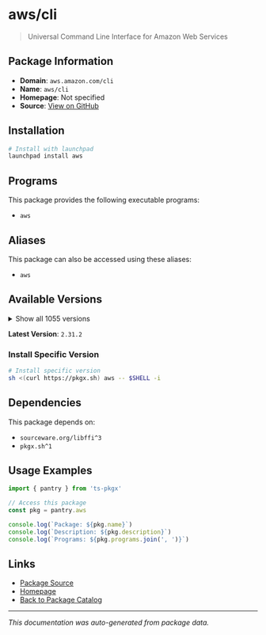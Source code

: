 # aws/cli

> Universal Command Line Interface for Amazon Web Services

## Package Information

- **Domain**: `aws.amazon.com/cli`
- **Name**: `aws/cli`
- **Homepage**: Not specified
- **Source**: [View on GitHub](https://github.com/pkgxdev/pantry/tree/main/projects/aws.amazon.com/cli/package.yml)

## Installation

```bash
# Install with launchpad
launchpad install aws
```

## Programs

This package provides the following executable programs:

- `aws`

## Aliases

This package can also be accessed using these aliases:

- `aws`

## Available Versions

<details>
<summary>Show all 1055 versions</summary>

- `2.31.2`, `2.31.1`, `2.31.0`, `2.30.7`, `2.30.6`
- `2.30.5`, `2.30.4`, `2.30.3`, `2.30.2`, `2.30.1`
- `2.30.0`, `2.29.1`, `2.29.0`, `2.28.26`, `2.28.25`
- `2.28.24`, `2.28.23`, `2.28.22`, `2.28.21`, `2.28.20`
- `2.28.19`, `2.28.18`, `2.28.17`, `2.28.16`, `2.28.15`
- `2.28.14`, `2.28.13`, `2.28.12`, `2.28.11`, `2.28.10`
- `2.28.9`, `2.28.8`, `2.28.7`, `2.28.6`, `2.28.5`
- `2.28.4`, `2.28.3`, `2.28.2`, `2.28.1`, `2.28.0`
- `2.27.63`, `2.27.62`, `2.27.61`, `2.27.60`, `2.27.59`
- `2.27.58`, `2.27.57`, `2.27.56`, `2.27.55`, `2.27.54`
- `2.27.53`, `2.27.52`, `2.27.51`, `2.27.50`, `2.27.49`
- `2.27.48`, `2.27.47`, `2.27.46`, `2.27.45`, `2.27.44`
- `2.27.43`, `2.27.42`, `2.27.41`, `2.27.40`, `2.27.39`
- `2.27.38`, `2.27.37`, `2.27.36`, `2.27.35`, `2.27.34`
- `2.27.33`, `2.27.32`, `2.27.31`, `2.27.30`, `2.27.29`
- `2.27.28`, `2.27.27`, `2.27.26`, `2.27.25`, `2.27.24`
- `2.27.23`, `2.27.22`, `2.27.21`, `2.27.20`, `2.27.19`
- `2.27.18`, `2.27.17`, `2.27.16`, `2.27.15`, `2.27.14`
- `2.27.13`, `2.27.12`, `2.27.11`, `2.27.10`, `2.27.9`
- `2.27.8`, `2.27.7`, `2.27.6`, `2.27.5`, `2.27.4`
- `2.27.3`, `2.27.2`, `2.27.1`, `2.27.0`, `2.26.7`
- `2.26.6`, `2.26.5`, `2.26.4`, `2.26.3`, `2.26.2`
- `2.26.1`, `2.26.0`, `2.25.14`, `2.25.13`, `2.25.12`
- `2.25.11`, `2.25.10`, `2.25.9`, `2.25.8`, `2.25.7`
- `2.25.6`, `2.25.5`, `2.25.4`, `2.25.3`, `2.25.2`
- `2.25.1`, `2.25.0`, `2.24.27`, `2.24.26`, `2.24.25`
- `2.24.24`, `2.24.23`, `2.24.22`, `2.24.20`, `2.24.19`
- `2.24.18`, `2.24.17`, `2.24.16`, `2.24.15`, `2.24.14`
- `2.24.13`, `2.24.12`, `2.24.11`, `2.24.10`, `2.24.9`
- `2.24.8`, `2.24.7`, `2.24.6`, `2.24.5`, `2.24.4`
- `2.24.3`, `2.24.2`, `2.24.1`, `2.24.0`, `2.23.15`
- `2.23.14`, `2.23.13`, `2.23.12`, `2.23.11`, `2.23.10`
- `2.23.9`, `2.23.8`, `2.23.7`, `2.23.6`, `2.23.5`
- `2.23.4`, `2.23.3`, `2.23.2`, `2.23.1`, `2.23.0`
- `2.22.35`, `2.22.34`, `2.22.33`, `2.22.32`, `2.22.31`
- `2.22.30`, `2.22.29`, `2.22.28`, `2.22.27`, `2.22.26`
- `2.22.25`, `2.22.24`, `2.22.23`, `2.22.22`, `2.22.21`
- `2.22.20`, `2.22.19`, `2.22.18`, `2.22.17`, `2.22.16`
- `2.22.15`, `2.22.14`, `2.22.13`, `2.22.12`, `2.22.11`
- `2.22.10`, `2.22.9`, `2.22.8`, `2.22.7`, `2.22.6`
- `2.22.5`, `2.22.4`, `2.22.3`, `2.22.2`, `2.22.1`
- `2.22.0`, `2.21.3`, `2.21.2`, `2.21.1`, `2.21.0`
- `2.20.0`, `2.19.5`, `2.19.4`, `2.19.3`, `2.19.2`
- `2.19.1`, `2.19.0`, `2.18.18`, `2.18.17`, `2.18.16`
- `2.18.15`, `2.18.14`, `2.18.13`, `2.18.12`, `2.18.11`
- `2.18.10`, `2.18.9`, `2.18.8`, `2.18.7`, `2.18.6`
- `2.18.5`, `2.18.4`, `2.18.3`, `2.18.2`, `2.18.1`
- `2.18.0`, `2.17.65`, `2.17.64`, `2.17.63`, `2.17.62`
- `2.17.61`, `2.17.60`, `2.17.59`, `2.17.58`, `2.17.57`
- `2.17.56`, `2.17.55`, `2.17.54`, `2.17.53`, `2.17.52`
- `2.17.51`, `2.17.50`, `2.17.49`, `2.17.48`, `2.17.47`
- `2.17.46`, `2.17.45`, `2.17.44`, `2.17.43`, `2.17.42`
- `2.17.41`, `2.17.40`, `2.17.39`, `2.17.38`, `2.17.37`
- `2.17.36`, `2.17.35`, `2.17.34`, `2.17.33`, `2.17.32`
- `2.17.31`, `2.17.30`, `2.17.29`, `2.17.28`, `2.17.27`
- `2.17.26`, `2.17.25`, `2.17.24`, `2.17.23`, `2.17.22`
- `2.17.21`, `2.17.20`, `2.17.19`, `2.17.18`, `2.17.17`
- `2.17.16`, `2.17.15`, `2.17.14`, `2.17.13`, `2.17.12`
- `2.17.11`, `2.17.10`, `2.17.9`, `2.17.8`, `2.17.7`
- `2.17.6`, `2.17.5`, `2.17.4`, `2.17.3`, `2.17.2`
- `2.17.1`, `2.17.0`, `2.16.12`, `2.16.11`, `2.16.10`
- `2.16.9`, `2.16.8`, `2.16.7`, `2.16.6`, `2.16.5`
- `2.16.4`, `2.16.3`, `2.16.2`, `2.16.1`, `2.16.0`
- `2.15.62`, `2.15.61`, `2.15.60`, `2.15.59`, `2.15.58`
- `2.15.57`, `2.15.56`, `2.15.55`, `2.15.54`, `2.15.53`
- `2.15.52`, `2.15.51`, `2.15.50`, `2.15.49`, `2.15.48`
- `2.15.47`, `2.15.46`, `2.15.45`, `2.15.44`, `2.15.43`
- `2.15.42`, `2.15.41`, `2.15.40`, `2.15.39`, `2.15.38`
- `2.15.37`, `2.15.36`, `2.15.35`, `2.15.34`, `2.15.33`
- `2.15.32`, `2.15.31`, `2.15.30`, `2.15.29`, `2.15.28`
- `2.15.27`, `2.15.26`, `2.15.25`, `2.15.24`, `2.15.23`
- `2.15.22`, `2.15.21`, `2.15.20`, `2.15.19`, `2.15.18`
- `2.15.17`, `2.15.16`, `2.15.15`, `2.15.14`, `2.15.13`
- `2.15.12`, `2.15.11`, `2.15.10`, `2.15.9`, `2.15.8`
- `2.15.7`, `2.15.6`, `2.15.5`, `2.15.4`, `2.15.3`
- `2.15.2`, `2.15.1`, `2.15.0`, `2.14.6`, `2.14.5`
- `2.14.4`, `2.14.3`, `2.14.2`, `2.14.1`, `2.14.0`
- `2.13.39`, `2.13.38`, `2.13.37`, `2.13.36`, `2.13.35`
- `2.13.34`, `2.13.33`, `2.13.32`, `2.13.31`, `2.13.30`
- `2.13.29`, `2.13.28`, `2.13.27`, `2.13.26`, `2.13.25`
- `2.13.24`, `2.13.23`, `2.13.22`, `2.13.21`, `2.13.20`
- `2.13.19`, `2.13.18`, `2.13.17`, `2.13.16`, `2.13.15`
- `2.13.14`, `2.13.13`, `2.13.12`, `2.13.11`, `2.13.10`
- `2.13.9`, `2.13.7`, `2.13.6`, `2.13.5`, `2.13.4`
- `2.13.3`, `2.13.2`, `2.13.1`, `2.13.0`, `2.12.7`
- `2.12.6`, `2.12.5`, `2.12.4`, `2.12.3`, `2.12.2`
- `2.12.1`, `2.12.0`, `2.11.27`, `2.11.26`, `2.11.25`
- `2.11.24`, `2.11.23`, `2.11.22`, `2.11.21`, `2.11.20`
- `2.11.19`, `2.11.18`, `2.11.17`, `2.11.16`, `2.11.15`
- `2.11.14`, `2.11.13`, `2.11.12`, `2.11.11`, `2.11.10`
- `2.11.9`, `2.11.8`, `2.11.7`, `2.10.4`, `2.10.3`
- `1.42.39`, `1.42.38`, `1.42.37`, `1.42.36`, `1.42.35`
- `1.42.34`, `1.42.33`, `1.42.32`, `1.42.31`, `1.42.30`
- `1.42.29`, `1.42.28`, `1.42.27`, `1.42.26`, `1.42.25`
- `1.42.24`, `1.42.23`, `1.42.22`, `1.42.21`, `1.42.20`
- `1.42.19`, `1.42.18`, `1.42.17`, `1.42.16`, `1.42.15`
- `1.42.14`, `1.42.13`, `1.42.12`, `1.42.11`, `1.42.10`
- `1.42.9`, `1.42.8`, `1.42.7`, `1.42.6`, `1.42.5`
- `1.42.4`, `1.42.3`, `1.42.2`, `1.42.1`, `1.42.0`
- `1.41.17`, `1.41.16`, `1.41.15`, `1.41.14`, `1.41.13`
- `1.41.12`, `1.41.11`, `1.41.10`, `1.41.9`, `1.41.8`
- `1.41.7`, `1.41.6`, `1.41.5`, `1.41.4`, `1.41.3`
- `1.41.2`, `1.41.1`, `1.41.0`, `1.40.45`, `1.40.44`
- `1.40.43`, `1.40.42`, `1.40.41`, `1.40.40`, `1.40.38`
- `1.40.37`, `1.40.36`, `1.40.35`, `1.40.34`, `1.40.32`
- `1.40.31`, `1.40.30`, `1.40.29`, `1.40.28`, `1.40.27`
- `1.40.26`, `1.40.25`, `1.40.24`, `1.40.23`, `1.40.22`
- `1.40.21`, `1.40.20`, `1.40.19`, `1.40.18`, `1.40.17`
- `1.40.16`, `1.40.15`, `1.40.14`, `1.40.13`, `1.40.12`
- `1.40.11`, `1.40.10`, `1.40.9`, `1.40.8`, `1.40.7`
- `1.40.6`, `1.40.5`, `1.40.4`, `1.40.3`, `1.40.2`
- `1.40.1`, `1.40.0`, `1.39.0`, `1.38.38`, `1.38.37`
- `1.38.36`, `1.38.35`, `1.38.34`, `1.38.33`, `1.38.32`
- `1.38.31`, `1.38.30`, `1.38.29`, `1.38.28`, `1.38.27`
- `1.38.26`, `1.38.25`, `1.38.24`, `1.38.23`, `1.38.22`
- `1.38.21`, `1.38.20`, `1.38.19`, `1.38.18`, `1.38.17`
- `1.38.16`, `1.38.15`, `1.38.14`, `1.38.13`, `1.38.12`
- `1.38.11`, `1.38.10`, `1.38.9`, `1.38.8`, `1.38.7`
- `1.38.6`, `1.38.5`, `1.38.4`, `1.38.3`, `1.38.2`
- `1.38.1`, `1.38.0`, `1.37.26`, `1.37.25`, `1.37.24`
- `1.37.23`, `1.37.22`, `1.37.21`, `1.37.20`, `1.37.19`
- `1.37.18`, `1.37.17`, `1.37.16`, `1.37.15`, `1.37.14`
- `1.37.13`, `1.37.12`, `1.37.11`, `1.37.10`, `1.37.9`
- `1.37.8`, `1.37.7`, `1.37.6`, `1.37.5`, `1.37.4`
- `1.37.3`, `1.37.2`, `1.37.1`, `1.37.0`, `1.36.40`
- `1.36.39`, `1.36.38`, `1.36.37`, `1.36.36`, `1.36.35`
- `1.36.34`, `1.36.33`, `1.36.32`, `1.36.31`, `1.36.30`
- `1.36.29`, `1.36.28`, `1.36.27`, `1.36.26`, `1.36.25`
- `1.36.24`, `1.36.23`, `1.36.22`, `1.36.21`, `1.36.20`
- `1.36.19`, `1.36.18`, `1.36.17`, `1.36.16`, `1.36.15`
- `1.36.14`, `1.36.13`, `1.36.12`, `1.36.11`, `1.36.10`
- `1.36.9`, `1.36.8`, `1.36.7`, `1.36.6`, `1.36.5`
- `1.36.4`, `1.36.3`, `1.36.2`, `1.36.1`, `1.36.0`
- `1.35.24`, `1.35.23`, `1.35.22`, `1.35.21`, `1.35.20`
- `1.35.19`, `1.35.18`, `1.35.17`, `1.35.16`, `1.35.15`
- `1.35.14`, `1.35.13`, `1.35.12`, `1.35.11`, `1.35.10`
- `1.35.9`, `1.35.8`, `1.35.7`, `1.35.6`, `1.35.5`
- `1.35.4`, `1.35.3`, `1.35.2`, `1.35.1`, `1.35.0`
- `1.34.33`, `1.34.32`, `1.34.31`, `1.34.30`, `1.34.29`
- `1.34.28`, `1.34.27`, `1.34.26`, `1.34.25`, `1.34.24`
- `1.34.23`, `1.34.22`, `1.34.21`, `1.34.20`, `1.34.19`
- `1.34.18`, `1.34.17`, `1.34.16`, `1.34.15`, `1.34.14`
- `1.34.13`, `1.34.12`, `1.34.11`, `1.34.10`, `1.34.9`
- `1.34.8`, `1.34.7`, `1.34.6`, `1.34.5`, `1.34.4`
- `1.34.3`, `1.34.2`, `1.34.1`, `1.34.0`, `1.33.44`
- `1.33.43`, `1.33.42`, `1.33.41`, `1.33.40`, `1.33.39`
- `1.33.38`, `1.33.37`, `1.33.36`, `1.33.35`, `1.33.34`
- `1.33.33`, `1.33.32`, `1.33.31`, `1.33.30`, `1.33.29`
- `1.33.28`, `1.33.27`, `1.33.26`, `1.33.25`, `1.33.24`
- `1.33.23`, `1.33.22`, `1.33.21`, `1.33.20`, `1.33.19`
- `1.33.18`, `1.33.17`, `1.33.16`, `1.33.15`, `1.33.14`
- `1.33.13`, `1.33.12`, `1.33.11`, `1.33.10`, `1.33.9`
- `1.33.8`, `1.33.7`, `1.33.6`, `1.33.5`, `1.33.4`
- `1.33.3`, `1.33.2`, `1.33.1`, `1.33.0`, `1.32.117`
- `1.32.116`, `1.32.115`, `1.32.114`, `1.32.113`, `1.32.112`
- `1.32.111`, `1.32.110`, `1.32.109`, `1.32.108`, `1.32.107`
- `1.32.106`, `1.32.105`, `1.32.104`, `1.32.103`, `1.32.102`
- `1.32.101`, `1.32.100`, `1.32.99`, `1.32.98`, `1.32.97`
- `1.32.96`, `1.32.95`, `1.32.94`, `1.32.93`, `1.32.92`
- `1.32.91`, `1.32.90`, `1.32.89`, `1.32.88`, `1.32.87`
- `1.32.86`, `1.32.85`, `1.32.84`, `1.32.83`, `1.32.82`
- `1.32.81`, `1.32.80`, `1.32.79`, `1.32.78`, `1.32.77`
- `1.32.76`, `1.32.75`, `1.32.74`, `1.32.72`, `1.32.71`
- `1.32.70`, `1.32.69`, `1.32.68`, `1.32.67`, `1.32.66`
- `1.32.65`, `1.32.64`, `1.32.63`, `1.32.62`, `1.32.61`
- `1.32.60`, `1.32.59`, `1.32.58`, `1.32.57`, `1.32.56`
- `1.32.55`, `1.32.54`, `1.32.53`, `1.32.52`, `1.32.51`
- `1.32.50`, `1.32.49`, `1.32.48`, `1.32.47`, `1.32.46`
- `1.32.45`, `1.32.44`, `1.32.42`, `1.32.41`, `1.32.40`
- `1.32.39`, `1.32.38`, `1.32.37`, `1.32.36`, `1.32.35`
- `1.32.34`, `1.32.33`, `1.32.32`, `1.32.31`, `1.32.30`
- `1.32.29`, `1.32.28`, `1.32.27`, `1.32.26`, `1.32.25`
- `1.32.24`, `1.32.23`, `1.32.22`, `1.32.21`, `1.32.20`
- `1.32.19`, `1.32.18`, `1.32.17`, `1.32.16`, `1.32.15`
- `1.32.14`, `1.32.12`, `1.32.11`, `1.32.10`, `1.32.9`
- `1.32.8`, `1.32.7`, `1.32.6`, `1.32.5`, `1.32.4`
- `1.32.3`, `1.32.2`, `1.32.1`, `1.32.0`, `1.31.13`
- `1.31.12`, `1.31.11`, `1.31.10`, `1.31.9`, `1.31.8`
- `1.31.7`, `1.31.6`, `1.31.5`, `1.31.4`, `1.31.3`
- `1.31.2`, `1.31.1`, `1.31.0`, `1.30.7`, `1.30.6`
- `1.30.5`, `1.30.4`, `1.30.3`, `1.30.2`, `1.30.1`
- `1.30.0`, `1.29.85`, `1.29.84`, `1.29.83`, `1.29.82`
- `1.29.81`, `1.29.80`, `1.29.79`, `1.29.78`, `1.29.77`
- `1.29.76`, `1.29.75`, `1.29.74`, `1.29.73`, `1.29.72`
- `1.29.71`, `1.29.70`, `1.29.69`, `1.29.68`, `1.29.67`
- `1.29.66`, `1.29.65`, `1.29.64`, `1.29.63`, `1.29.62`
- `1.29.61`, `1.29.60`, `1.29.59`, `1.29.58`, `1.29.57`
- `1.29.56`, `1.29.55`, `1.29.54`, `1.29.53`, `1.29.52`
- `1.29.51`, `1.29.50`, `1.29.49`, `1.29.48`, `1.29.47`
- `1.29.46`, `1.29.45`, `1.29.44`, `1.29.43`, `1.29.42`
- `1.29.41`, `1.29.40`, `1.29.38`, `1.29.37`, `1.29.36`
- `1.29.35`, `1.29.34`, `1.29.33`, `1.29.32`, `1.29.31`
- `1.29.30`, `1.29.29`, `1.29.28`, `1.29.27`, `1.29.26`
- `1.29.25`, `1.29.24`, `1.29.23`, `1.29.22`, `1.29.21`
- `1.29.20`, `1.29.19`, `1.29.18`, `1.29.17`, `1.29.16`
- `1.29.15`, `1.29.14`, `1.29.13`, `1.29.12`, `1.29.11`
- `1.29.10`, `1.29.9`, `1.29.8`, `1.29.7`, `1.29.6`
- `1.29.5`, `1.29.4`, `1.29.3`, `1.29.2`, `1.29.1`
- `1.29.0`, `1.28.1`, `1.28.0`, `1.27.165`, `1.27.164`
- `1.27.163`, `1.27.162`, `1.27.161`, `1.27.160`, `1.27.159`
- `1.27.158`, `1.27.157`, `1.27.156`, `1.27.155`, `1.27.154`
- `1.27.153`, `1.27.152`, `1.27.151`, `1.27.150`, `1.27.149`
- `1.27.148`, `1.27.147`, `1.27.146`, `1.27.145`, `1.27.144`
- `1.27.143`, `1.27.142`, `1.27.141`, `1.27.140`, `1.27.139`
- `1.27.138`, `1.27.137`, `1.27.136`, `1.27.135`, `1.27.134`
- `1.27.133`, `1.27.132`, `1.27.131`, `1.27.130`, `1.27.129`
- `1.27.128`, `1.27.127`, `1.27.126`, `1.27.125`, `1.27.124`
- `1.27.123`, `1.27.122`, `1.27.121`, `1.27.120`, `1.27.119`
- `1.27.118`, `1.27.117`, `1.27.116`, `1.27.114`, `1.27.113`
- `1.27.112`, `1.27.110`, `1.27.109`, `1.27.108`, `1.27.107`
- `1.27.106`, `1.27.105`, `1.27.104`, `1.27.103`, `1.27.102`

</details>

**Latest Version**: `2.31.2`

### Install Specific Version

```bash
# Install specific version
sh <(curl https://pkgx.sh) aws -- $SHELL -i
```

## Dependencies

This package depends on:

- `sourceware.org/libffi^3`
- `pkgx.sh^1`

## Usage Examples

```typescript
import { pantry } from 'ts-pkgx'

// Access this package
const pkg = pantry.aws

console.log(`Package: ${pkg.name}`)
console.log(`Description: ${pkg.description}`)
console.log(`Programs: ${pkg.programs.join(', ')}`)
```

## Links

- [Package Source](https://github.com/pkgxdev/pantry/tree/main/projects/aws.amazon.com/cli/package.yml)
- [Homepage](#)
- [Back to Package Catalog](../../../package-catalog.md)

---

*This documentation was auto-generated from package data.*

